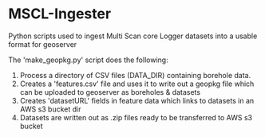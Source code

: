 # MSCL-Ingester
Python scripts used to ingest Multi Scan core Logger datasets into a usable format for geoserver

The 'make_geopkg.py' script does the following:

1. Process a directory of CSV files (DATA_DIR) containing borehole data.
2. Creates a 'features.csv' file and uses it to write out a geopkg file which can be uploaded to geoserver as boreholes & datasets
3. Creates 'datasetURL' fields in feature data which links to datasets in an AWS s3 bucket dir
4. Datasets are written out as .zip files ready to be transferred to AWS s3 bucket
